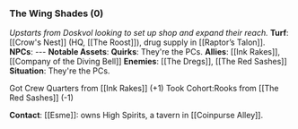 ---
---

### The Wing Shades (0)
*Upstarts from Doskvol looking to set up shop and expand their reach.*
**Turf**: [[Crow's Nest]] (HQ, [[The Roost]]), drug supply in [[Raptor’s Talon]]. 
**NPCs**: --- 
**Notable Assets**:
**Quirks**: They're the PCs.
**Allies**: [[Ink Rakes]], [[Company of the Diving Bell]]
**Enemies**: [[The Dregs]], [[The Red Sashes]]
**Situation**: They're the PCs.

Got Crew Quarters from [[Ink Rakes]] (+1)
Took Cohort:Rooks from [[The Red Sashes]] (-1)

**Contact**: [[Esme]]: owns High Spirits, a tavern in [[Coinpurse Alley]].